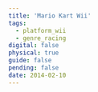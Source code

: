 ```yaml
---
title: 'Mario Kart Wii'
tags:
  - platform_wii
  - genre_racing
digital: false
physical: true
guide: false
pending: false
date: 2014-02-10
---
```

